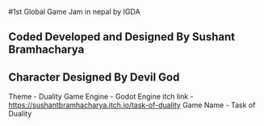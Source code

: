 #1st Global Game Jam in nepal by IGDA
## Coded Developed and Designed By Sushant Bramhacharya
## Character Designed By Devil God
Theme - Duality
Game Engine - Godot Engine
itch link - https://sushantbramhacharya.itch.io/task-of-duality
Game Name - Task of Duality